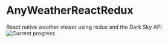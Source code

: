# AnyWeatherReactRedux
React native weather viewer using redux and the Dark Sky API
![Current progress](https://i.imgur.com/VGDieP9.png)
